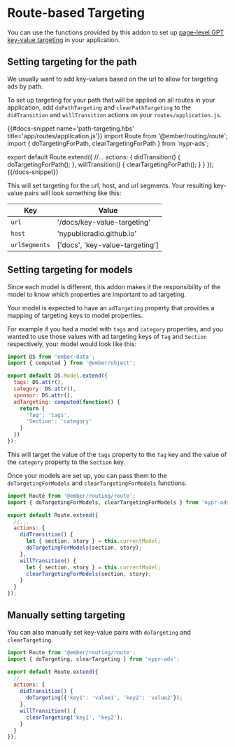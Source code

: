 # Route-based Targeting

You can use the functions provided by this addon to set up [page-level GPT key-value targeting](https://support.google.com/admanager/answer/1697712#use_key-value_targeting_with_GPT) in your application.

## Setting targeting for the path

We usually want to add key-values based on the url to allow for targeting ads by path.

To set up targeting for your path that will be applied on all routes in your application, add `doPathTargeting` and `clearPathTargeting` to the `didTransition` and `willTransition` actions on your `routes/application.js`.

{{#docs-snippet name='path-targeting.hbs' title='app/routes/application.js'}}
import Route from '@ember/routing/route';
import { doTargetingForPath, clearTargetingForPath } from 'nypr-ads';

export default Route.extend({
  //...
  actions: {
    didTransition() {
      doTargetingForPath();
    },
    willTransition() {
      clearTargetingForPath();
    }
  }
});
{{/docs-snippet}}

This will set targeting for the url, host, and url segments. Your resulting key-value pairs will look something like this:

|Key          |Value |
|-------------|---|
|`url`          | '/docs/key-value-targeting' |
|`host`         | 'nypublicradio.github.io' |
|`urlSegments` | ['docs', 'key-value-targeting'] |

## Setting targeting for models

Since each model is different, this addon makes it the responsibility of the model to know which properties are important to ad targeting.

Your model is expected to have an `adTargeting` property that provides a mapping of targeting keys to model properties. 

For example if you had a model with `tags` and `category` properties, and you wanted to use those values with ad targeting keys of `Tag` and `Section` respectively, your model would look like this:

```js
import DS from 'ember-data';
import { computed } from '@ember/object';

export default DS.Model.extend({
  tags: DS.attr(),
  category: DS.attr(),
  sponsor: DS.attr(),
  adTargeting: computed(function() {
    return {
      'Tag': 'tags',
      'Section': 'category'
    }
  })
});
```

This will target the value of the `tags` property to the `Tag` key and the value of the `category` property to the `Section` key.

Once your models are set up, you can pass them to the `doTargetingForModels` and `clearTargetingForModels` functions.

```js
import Route from '@ember/routing/route';
import { doTargetingForModels, clearTargetingForModels } from 'nypr-ads';

export default Route.extend({
  //...
  actions: {
    didTransition() {
      let { section, story } = this.currentModel;
      doTargetingForModels(section, story);
    },
    willTransition() {
      let { section, story } = this.currentModel;
      clearTargetingForModels(section, story);
    }
  }
});
```

## Manually setting targeting

You can also manually set key-value pairs with `doTargeting` and `clearTargeting`.


```js
import Route from '@ember/routing/route';
import { doTargeting, clearTargeting } from 'nypr-ads';

export default Route.extend({
  //...
  actions: {
    didTransition() {
      doTargeting({'key1': 'value1', 'key2': 'value2'});
    },
    willTransition() {
      clearTargeting('key1', 'key2');
    }
  }
});
```
